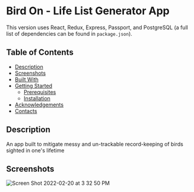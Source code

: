 
# Bird On - Life List Generator App 
This version uses React, Redux, Express, Passport, and PostgreSQL (a full list of dependencies can be found in `package.json`).


## Table of Contents

- [Description](#description)
- [Screenshots](#screenshots)
- [Built With](#built-with)
- [Getting Started](#getting-started)
  - [Prerequisites](#prerequisites)
  - [Installation](#installation)
- [Acknowledgements](#acknowledgements)
- [Contacts](#contacts)

## Description
An app built to mitigate messy and un-trackable record-keeping of birds sighted in one's lifetime 

## Screenshots
![Screen Shot 2022-02-20 at 3 32 50 PM](https://user-images.githubusercontent.com/88753277/154865159-7ccd85aa-b1e5-4da8-8f86-b77e3696e4f5.png)
